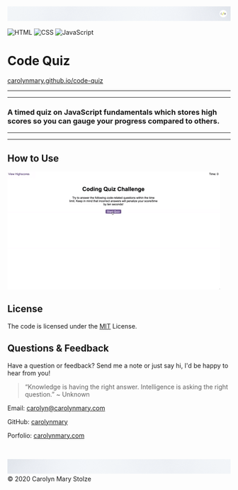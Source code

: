 ![header](./Assets/images/cm_header.png)

<!-- Badges: MAY NEED TO ADJUST LICENSE BADGE URL -->
![HTML](https://img.shields.io/badge/HTML-red) ![CSS](https://img.shields.io/badge/CSS-purple) ![JavaScript](https://img.shields.io/badge/JavaScript-yellow) </br>

# Code Quiz   
[carolynmary.github.io/code-quiz](https://carolynmary.github.io/code-quiz)
 
- - -
- - -
### A timed quiz on JavaScript fundamentals which stores high scores so you can gauge your progress compared to others.
- - -
- - -
  
## How to Use 

![demo](./Assets/images/04-web-apis-homework-demo.gif)

## License
    
The code is licensed under the [MIT](https://choosealicense.com/licenses/mit/) License.
  
## Questions & Feedback
  
Have a question or feedback? Send me a note or just say hi, I'd be happy to hear from you!
  
> “Knowledge is having the right answer. Intelligence is asking the right question.” ~ Unknown
  
Email: carolyn@carolynmary.com </br>
  
GitHub: [carolynmary](https://github.com/carolynmary) </br>
  
Porfolio: [carolynmary.com](https://carolynmary.com) 
  
</br>

![footer](./Assets/images/cm_footer.png)
© 2020 Carolyn Mary Stolze